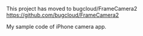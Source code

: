 This project has moved to bugcloud/FrameCamera2
https://github.com/bugcloud/FrameCamera2

My sample code of iPhone camera app.
